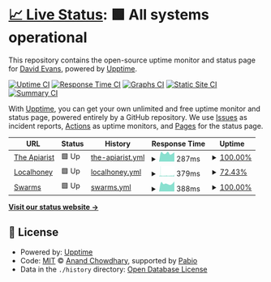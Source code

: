 # [📈 Live Status](https://theapiarist.github.io/upptime): <!--live status--> **🟩 All systems operational**

This repository contains the open-source uptime monitor and status page for [David Evans](https://www.theapiarist.org/), powered by [Upptime](https://github.com/upptime/upptime).

[![Uptime CI](https://github.com/theapiarist/upptime/workflows/Uptime%20CI/badge.svg)](https://github.com/theapiarist/upptime/actions?query=workflow%3A%22Uptime+CI%22)
[![Response Time CI](https://github.com/theapiarist/upptime/workflows/Response%20Time%20CI/badge.svg)](https://github.com/theapiarist/upptime/actions?query=workflow%3A%22Response+Time+CI%22)
[![Graphs CI](https://github.com/theapiarist/upptime/workflows/Graphs%20CI/badge.svg)](https://github.com/theapiarist/upptime/actions?query=workflow%3A%22Graphs+CI%22)
[![Static Site CI](https://github.com/theapiarist/upptime/workflows/Static%20Site%20CI/badge.svg)](https://github.com/theapiarist/upptime/actions?query=workflow%3A%22Static+Site+CI%22)
[![Summary CI](https://github.com/theapiarist/upptime/workflows/Summary%20CI/badge.svg)](https://github.com/theapiarist/upptime/actions?query=workflow%3A%22Summary+CI%22)

With [Upptime](https://upptime.js.org), you can get your own unlimited and free uptime monitor and status page, powered entirely by a GitHub repository. We use [Issues](https://github.com/theapiarist/upptime/issues) as incident reports, [Actions](https://github.com/theapiarist/upptime/actions) as uptime monitors, and [Pages](https://theapiarist.github.io/upptime) for the status page.

<!--start: status pages-->
<!-- This summary is generated by Upptime (https://github.com/upptime/upptime) -->
<!-- Do not edit this manually, your changes will be overwritten -->
<!-- prettier-ignore -->
| URL | Status | History | Response Time | Uptime |
| --- | ------ | ------- | ------------- | ------ |
| <img alt="" src="https://icons.duckduckgo.com/ip3/theapiarist.org.ico" height="13"> [The Apiarist](https://theapiarist.org) | 🟩 Up | [the-apiarist.yml](https://github.com/theapiarist/upptime/commits/HEAD/history/the-apiarist.yml) | <details><summary><img alt="Response time graph" src="./graphs/the-apiarist/response-time-week.png" height="20"> 287ms</summary><br><a href="https://theapiarist.github.io/upptime/history/the-apiarist"><img alt="Response time 273" src="https://img.shields.io/endpoint?url=https%3A%2F%2Fraw.githubusercontent.com%2Ftheapiarist%2Fupptime%2FHEAD%2Fapi%2Fthe-apiarist%2Fresponse-time.json"></a><br><a href="https://theapiarist.github.io/upptime/history/the-apiarist"><img alt="24-hour response time 315" src="https://img.shields.io/endpoint?url=https%3A%2F%2Fraw.githubusercontent.com%2Ftheapiarist%2Fupptime%2FHEAD%2Fapi%2Fthe-apiarist%2Fresponse-time-day.json"></a><br><a href="https://theapiarist.github.io/upptime/history/the-apiarist"><img alt="7-day response time 287" src="https://img.shields.io/endpoint?url=https%3A%2F%2Fraw.githubusercontent.com%2Ftheapiarist%2Fupptime%2FHEAD%2Fapi%2Fthe-apiarist%2Fresponse-time-week.json"></a><br><a href="https://theapiarist.github.io/upptime/history/the-apiarist"><img alt="30-day response time 273" src="https://img.shields.io/endpoint?url=https%3A%2F%2Fraw.githubusercontent.com%2Ftheapiarist%2Fupptime%2FHEAD%2Fapi%2Fthe-apiarist%2Fresponse-time-month.json"></a><br><a href="https://theapiarist.github.io/upptime/history/the-apiarist"><img alt="1-year response time 273" src="https://img.shields.io/endpoint?url=https%3A%2F%2Fraw.githubusercontent.com%2Ftheapiarist%2Fupptime%2FHEAD%2Fapi%2Fthe-apiarist%2Fresponse-time-year.json"></a></details> | <details><summary><a href="https://theapiarist.github.io/upptime/history/the-apiarist">100.00%</a></summary><a href="https://theapiarist.github.io/upptime/history/the-apiarist"><img alt="All-time uptime 100.00%" src="https://img.shields.io/endpoint?url=https%3A%2F%2Fraw.githubusercontent.com%2Ftheapiarist%2Fupptime%2FHEAD%2Fapi%2Fthe-apiarist%2Fuptime.json"></a><br><a href="https://theapiarist.github.io/upptime/history/the-apiarist"><img alt="24-hour uptime 100.00%" src="https://img.shields.io/endpoint?url=https%3A%2F%2Fraw.githubusercontent.com%2Ftheapiarist%2Fupptime%2FHEAD%2Fapi%2Fthe-apiarist%2Fuptime-day.json"></a><br><a href="https://theapiarist.github.io/upptime/history/the-apiarist"><img alt="7-day uptime 100.00%" src="https://img.shields.io/endpoint?url=https%3A%2F%2Fraw.githubusercontent.com%2Ftheapiarist%2Fupptime%2FHEAD%2Fapi%2Fthe-apiarist%2Fuptime-week.json"></a><br><a href="https://theapiarist.github.io/upptime/history/the-apiarist"><img alt="30-day uptime 100.00%" src="https://img.shields.io/endpoint?url=https%3A%2F%2Fraw.githubusercontent.com%2Ftheapiarist%2Fupptime%2FHEAD%2Fapi%2Fthe-apiarist%2Fuptime-month.json"></a><br><a href="https://theapiarist.github.io/upptime/history/the-apiarist"><img alt="1-year uptime 100.00%" src="https://img.shields.io/endpoint?url=https%3A%2F%2Fraw.githubusercontent.com%2Ftheapiarist%2Fupptime%2FHEAD%2Fapi%2Fthe-apiarist%2Fuptime-year.json"></a></details>
| <img alt="" src="https://icons.duckduckgo.com/ip3/localhoney.theapiarist.org.ico" height="13"> [Localhoney](https://localhoney.theapiarist.org) | 🟩 Up | [localhoney.yml](https://github.com/theapiarist/upptime/commits/HEAD/history/localhoney.yml) | <details><summary><img alt="Response time graph" src="./graphs/localhoney/response-time-week.png" height="20"> 379ms</summary><br><a href="https://theapiarist.github.io/upptime/history/localhoney"><img alt="Response time 410" src="https://img.shields.io/endpoint?url=https%3A%2F%2Fraw.githubusercontent.com%2Ftheapiarist%2Fupptime%2FHEAD%2Fapi%2Flocalhoney%2Fresponse-time.json"></a><br><a href="https://theapiarist.github.io/upptime/history/localhoney"><img alt="24-hour response time 483" src="https://img.shields.io/endpoint?url=https%3A%2F%2Fraw.githubusercontent.com%2Ftheapiarist%2Fupptime%2FHEAD%2Fapi%2Flocalhoney%2Fresponse-time-day.json"></a><br><a href="https://theapiarist.github.io/upptime/history/localhoney"><img alt="7-day response time 379" src="https://img.shields.io/endpoint?url=https%3A%2F%2Fraw.githubusercontent.com%2Ftheapiarist%2Fupptime%2FHEAD%2Fapi%2Flocalhoney%2Fresponse-time-week.json"></a><br><a href="https://theapiarist.github.io/upptime/history/localhoney"><img alt="30-day response time 410" src="https://img.shields.io/endpoint?url=https%3A%2F%2Fraw.githubusercontent.com%2Ftheapiarist%2Fupptime%2FHEAD%2Fapi%2Flocalhoney%2Fresponse-time-month.json"></a><br><a href="https://theapiarist.github.io/upptime/history/localhoney"><img alt="1-year response time 410" src="https://img.shields.io/endpoint?url=https%3A%2F%2Fraw.githubusercontent.com%2Ftheapiarist%2Fupptime%2FHEAD%2Fapi%2Flocalhoney%2Fresponse-time-year.json"></a></details> | <details><summary><a href="https://theapiarist.github.io/upptime/history/localhoney">72.43%</a></summary><a href="https://theapiarist.github.io/upptime/history/localhoney"><img alt="All-time uptime 75.59%" src="https://img.shields.io/endpoint?url=https%3A%2F%2Fraw.githubusercontent.com%2Ftheapiarist%2Fupptime%2FHEAD%2Fapi%2Flocalhoney%2Fuptime.json"></a><br><a href="https://theapiarist.github.io/upptime/history/localhoney"><img alt="24-hour uptime 94.28%" src="https://img.shields.io/endpoint?url=https%3A%2F%2Fraw.githubusercontent.com%2Ftheapiarist%2Fupptime%2FHEAD%2Fapi%2Flocalhoney%2Fuptime-day.json"></a><br><a href="https://theapiarist.github.io/upptime/history/localhoney"><img alt="7-day uptime 72.43%" src="https://img.shields.io/endpoint?url=https%3A%2F%2Fraw.githubusercontent.com%2Ftheapiarist%2Fupptime%2FHEAD%2Fapi%2Flocalhoney%2Fuptime-week.json"></a><br><a href="https://theapiarist.github.io/upptime/history/localhoney"><img alt="30-day uptime 75.59%" src="https://img.shields.io/endpoint?url=https%3A%2F%2Fraw.githubusercontent.com%2Ftheapiarist%2Fupptime%2FHEAD%2Fapi%2Flocalhoney%2Fuptime-month.json"></a><br><a href="https://theapiarist.github.io/upptime/history/localhoney"><img alt="1-year uptime 75.59%" src="https://img.shields.io/endpoint?url=https%3A%2F%2Fraw.githubusercontent.com%2Ftheapiarist%2Fupptime%2FHEAD%2Fapi%2Flocalhoney%2Fuptime-year.json"></a></details>
| <img alt="" src="https://icons.duckduckgo.com/ip3/swarms.theapiarist.org.ico" height="13"> [Swarms](https://swarms.theapiarist.org) | 🟩 Up | [swarms.yml](https://github.com/theapiarist/upptime/commits/HEAD/history/swarms.yml) | <details><summary><img alt="Response time graph" src="./graphs/swarms/response-time-week.png" height="20"> 388ms</summary><br><a href="https://theapiarist.github.io/upptime/history/swarms"><img alt="Response time 395" src="https://img.shields.io/endpoint?url=https%3A%2F%2Fraw.githubusercontent.com%2Ftheapiarist%2Fupptime%2FHEAD%2Fapi%2Fswarms%2Fresponse-time.json"></a><br><a href="https://theapiarist.github.io/upptime/history/swarms"><img alt="24-hour response time 486" src="https://img.shields.io/endpoint?url=https%3A%2F%2Fraw.githubusercontent.com%2Ftheapiarist%2Fupptime%2FHEAD%2Fapi%2Fswarms%2Fresponse-time-day.json"></a><br><a href="https://theapiarist.github.io/upptime/history/swarms"><img alt="7-day response time 388" src="https://img.shields.io/endpoint?url=https%3A%2F%2Fraw.githubusercontent.com%2Ftheapiarist%2Fupptime%2FHEAD%2Fapi%2Fswarms%2Fresponse-time-week.json"></a><br><a href="https://theapiarist.github.io/upptime/history/swarms"><img alt="30-day response time 395" src="https://img.shields.io/endpoint?url=https%3A%2F%2Fraw.githubusercontent.com%2Ftheapiarist%2Fupptime%2FHEAD%2Fapi%2Fswarms%2Fresponse-time-month.json"></a><br><a href="https://theapiarist.github.io/upptime/history/swarms"><img alt="1-year response time 395" src="https://img.shields.io/endpoint?url=https%3A%2F%2Fraw.githubusercontent.com%2Ftheapiarist%2Fupptime%2FHEAD%2Fapi%2Fswarms%2Fresponse-time-year.json"></a></details> | <details><summary><a href="https://theapiarist.github.io/upptime/history/swarms">100.00%</a></summary><a href="https://theapiarist.github.io/upptime/history/swarms"><img alt="All-time uptime 100.00%" src="https://img.shields.io/endpoint?url=https%3A%2F%2Fraw.githubusercontent.com%2Ftheapiarist%2Fupptime%2FHEAD%2Fapi%2Fswarms%2Fuptime.json"></a><br><a href="https://theapiarist.github.io/upptime/history/swarms"><img alt="24-hour uptime 100.00%" src="https://img.shields.io/endpoint?url=https%3A%2F%2Fraw.githubusercontent.com%2Ftheapiarist%2Fupptime%2FHEAD%2Fapi%2Fswarms%2Fuptime-day.json"></a><br><a href="https://theapiarist.github.io/upptime/history/swarms"><img alt="7-day uptime 100.00%" src="https://img.shields.io/endpoint?url=https%3A%2F%2Fraw.githubusercontent.com%2Ftheapiarist%2Fupptime%2FHEAD%2Fapi%2Fswarms%2Fuptime-week.json"></a><br><a href="https://theapiarist.github.io/upptime/history/swarms"><img alt="30-day uptime 100.00%" src="https://img.shields.io/endpoint?url=https%3A%2F%2Fraw.githubusercontent.com%2Ftheapiarist%2Fupptime%2FHEAD%2Fapi%2Fswarms%2Fuptime-month.json"></a><br><a href="https://theapiarist.github.io/upptime/history/swarms"><img alt="1-year uptime 100.00%" src="https://img.shields.io/endpoint?url=https%3A%2F%2Fraw.githubusercontent.com%2Ftheapiarist%2Fupptime%2FHEAD%2Fapi%2Fswarms%2Fuptime-year.json"></a></details>

<!--end: status pages-->

[**Visit our status website →**](https://theapiarist.github.io/upptime)

## 📄 License

- Powered by: [Upptime](https://github.com/upptime/upptime)
- Code: [MIT](./LICENSE) © [Anand Chowdhary](https://anandchowdhary.com), supported by [Pabio](https://pabio.com)
- Data in the `./history` directory: [Open Database License](https://opendatacommons.org/licenses/odbl/1-0/)
